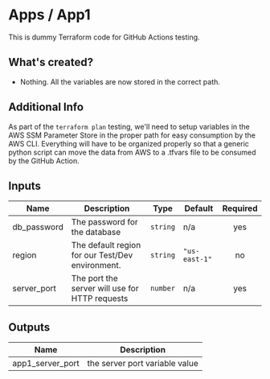 # Apps / App1

This is dummy Terraform code for GitHub Actions testing.

## What's created?

* Nothing. All the variables are now stored in the correct path.

## Additional Info

As part of the `terraform plan` testing, we'll need to setup variables in the AWS SSM Parameter Store in the proper path for easy consumption by the AWS CLI. Everything will have to be organized properly so that a generic python script can move the data from AWS to a .tfvars file to be consumed by the GitHub Action.

## Inputs

| Name | Description | Type | Default | Required |
|------|-------------|------|---------|:--------:|
| db\_password | The password for the database | `string` | n/a | yes |
| region | The default region for our Test/Dev environment. | `string` | `"us-east-1"` | no |
| server\_port | The port the server will use for HTTP requests | `number` | n/a | yes |

## Outputs

| Name | Description |
|------|-------------|
| app1\_server\_port | the server port variable value |
